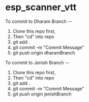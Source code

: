 # esp_scanner_vtt

To commit to Dharam Branch --

1. Clone this repo first,
2. Then "cd" into repo
3. git add .
4. git commit -m "Commit Message"
5. git push origin dharamBranch

To commit to Jenish Branch --

1. Clone this repo first,
2. Then "cd" into repo
3. git add .
4. git commit -m "Commit Message"
5. git push origin jenishBranch
